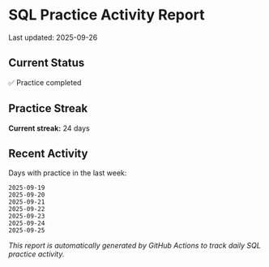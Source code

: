 # SQL Practice Activity Report

Last updated: 2025-09-26

## Current Status

✅ Practice completed

## Practice Streak

**Current streak:** 24 days

## Recent Activity

Days with practice in the last week:

```
2025-09-19
2025-09-20
2025-09-21
2025-09-22
2025-09-23
2025-09-24
2025-09-25
```

*This report is automatically generated by GitHub Actions to track daily SQL practice activity.*
